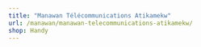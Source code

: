 ```yaml
---
title: "Manawan Télécommunications Atikamekw"
url: /manawan/manawan-telecommunications-atikamekw/
shop: Handy
---
```

